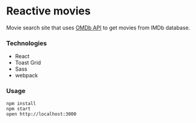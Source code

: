 Reactive movies
=====================

Movie search site that uses [OMDb API](http://omdbapi.com/) to get movies from IMDb database.

### Technologies

* React
* Toast Grid
* Sass
* webpack

### Usage

```
npm install
npm start
open http://localhost:3000
```